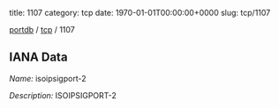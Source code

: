 title: 1107
category: tcp
date: 1970-01-01T00:00:00+0000
slug: tcp/1107

[portdb](/) / [tcp](/category/tcp.html) / 1107


## IANA Data

_Name:_ isoipsigport-2

_Description:_ ISOIPSIGPORT-2

